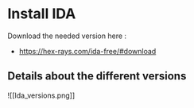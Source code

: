 # Install IDA
Download the needed version here :
- https://hex-rays.com/ida-free/#download

## Details about the different versions
![[Ida_versions.png]]